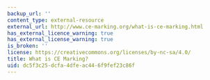 ```yaml
---
backup_url: ''
content_type: external-resource
external_url: http://www.ce-marking.org/what-is-ce-marking.html
has_external_licence_warning: true
has_external_license_warning: true
is_broken: ''
license: https://creativecommons.org/licenses/by-nc-sa/4.0/
title: What is CE Marking?
uid: dc5f3c25-dcfa-4dfe-ac44-6f9fef23c86f
---
```

